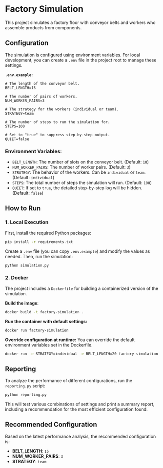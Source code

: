 # Factory Simulation

This project simulates a factory floor with conveyor belts and workers who assemble products from components.

## Configuration

The simulation is configured using environment variables. For local development, you can create a `.env` file in the project root to manage these settings.

**`.env.example`:**
```
# The length of the conveyor belt.
BELT_LENGTH=15

# The number of pairs of workers.
NUM_WORKER_PAIRS=3

# The strategy for the workers (individual or team).
STRATEGY=team

# The number of steps to run the simulation for.
STEPS=100

# Set to "true" to suppress step-by-step output.
QUIET=false
```

### Environment Variables:

*   `BELT_LENGTH`: The number of slots on the conveyor belt. (Default: `10`)
*   `NUM_WORKER_PAIRS`: The number of worker pairs. (Default: `3`)
*   `STRATEGY`: The behavior of the workers. Can be `individual` or `team`. (Default: `individual`)
*   `STEPS`: The total number of steps the simulation will run. (Default: `100`)
*   `QUIET`: If set to `true`, the detailed step-by-step log will be hidden. (Default: `false`)

## How to Run

### 1. Local Execution

First, install the required Python packages:

```bash
pip install -r requirements.txt
```

Create a `.env` file (you can copy `.env.example`) and modify the values as needed. Then, run the simulation:

```bash
python simulation.py
```

### 2. Docker

The project includes a `Dockerfile` for building a containerized version of the simulation.

**Build the image:**
```bash
docker build -t factory-simulation .
```

**Run the container with default settings:**
```bash
docker run factory-simulation
```

**Override configuration at runtime:**
You can override the default environment variables set in the Dockerfile.
```bash
docker run -e STRATEGY=individual -e BELT_LENGTH=20 factory-simulation
```

## Reporting

To analyze the performance of different configurations, run the `reporting.py` script:

```bash
python reporting.py
```

This will test various combinations of settings and print a summary report, including a recommendation for the most efficient configuration found.

## Recommended Configuration

Based on the latest performance analysis, the recommended configuration is:

*   **BELT_LENGTH**: `15`
*   **NUM_WORKER_PAIRS**: `3`
*   **STRATEGY**: `team`
